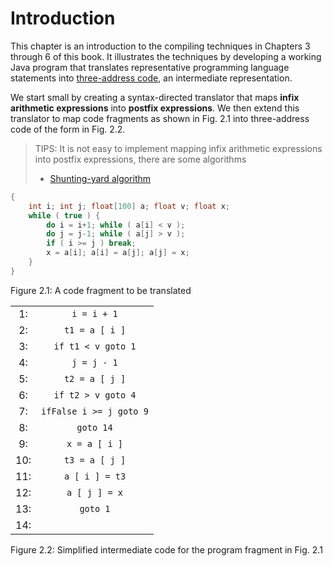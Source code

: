 # Introduction

This chapter is an introduction to the compiling techniques in Chapters 3 through 6 of this book. It illustrates the techniques by developing a working Java program that translates representative programming language statements into [three-address code](https://en.wikipedia.org/wiki/Three-address_code), an intermediate representation. 

We start small by creating a syntax-directed translator that maps **infix arithmetic expressions** into **postfix expressions**. We then extend this translator to map code fragments as shown in Fig. 2.1 into three-address code of the form in Fig. 2.2.

> TIPS: It is not easy to implement mapping infix arithmetic expressions into postfix expressions, there are some algorithms
>
> - [Shunting-yard algorithm](https://en.wikipedia.org/wiki/Shunting-yard_algorithm)


```java
{
    int i; int j; float[100] a; float v; float x;
    while ( true ) {
        do i = i+1; while ( a[i] < v );
        do j = j-1; while ( a[j] > v );
        if ( i >= j ) break;
        x = a[i]; a[i] = a[j]; a[j] = x;
    }
}
```


Figure 2.1: A code fragment to be translated

|      |                         |
| :--: | :---------------------: |
|  1:  |       `i = i + 1`       |
|  2:  |     `t1 = a [ i ]`      |
|  3:  |   `if t1 < v goto 1`    |
|  4:  |       `j = j - 1`       |
|  5:  |     `t2 = a [ j ]`      |
|  6:  |   `if t2 > v goto 4`    |
|  7:  | `ifFalse i >= j goto 9` |
|  8:  |        `goto 14`        |
|  9:  |      `x = a [ i ]`      |
| 10:  |     `t3 = a [ j ]`      |
| 11:  |     `a [ i ] = t3`      |
| 12:  |      `a [ j ] = x`      |
| 13:  |        `goto 1`         |
| 14:  |                         |

Figure 2.2: Simplified intermediate code for the program fragment in Fig. 2.1